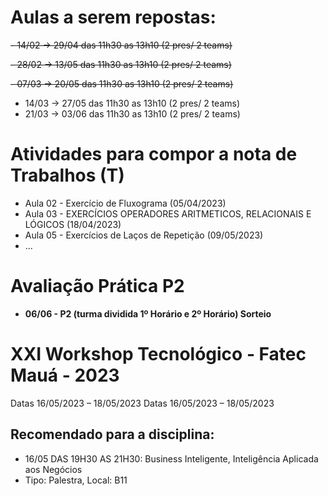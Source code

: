 # Aulas a serem repostas:

~~- 14/02 -> 29/04 das 11h30 as 13h10 (2 pres/ 2 teams)~~

~~- 28/02 -> 13/05 das 11h30 as 13h10 (2 pres/ 2 teams)~~

~~- 07/03 -> 20/05 das 11h30 as 13h10 (2 pres/ 2 teams)~~
- 14/03 -> 27/05 das 11h30 as 13h10 (2 pres/ 2 teams)
- 21/03 -> 03/06 das 11h30 as 13h10 (2 pres/ 2 teams)

# Atividades para compor a nota de Trabalhos (T)
- Aula 02 - Exercício de Fluxograma (05/04/2023)
- Aula 03 - EXERCÍCIOS OPERADORES ARITMETICOS, RELACIONAIS E LÓGICOS (18/04/2023)
- Aula 05 - Exercícios de Laços de Repetição (09/05/2023)
- ...

# Avaliação Prática P2
- **06/06 - P2 (turma dividida 1º Horário e 2º Horário) Sorteio**


# XXI Workshop Tecnológico - Fatec Mauá - 2023
Datas 16/05/2023 – 18/05/2023
Datas 16/05/2023 – 18/05/2023

## Recomendado para a disciplina:
- 16/05 DAS 19H30 AS 21H30: Business Inteligente, Inteligência Aplicada aos Negócios
- Tipo: Palestra, Local: B11
